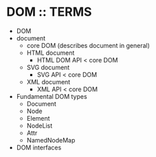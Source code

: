 # DOM :: TERMS

- DOM
- document
  - core DOM (describes document in general)
  - HTML document
    - HTML DOM API < core DOM
  - SVG document
    - SVG API < core DOM
  - XML document
    - XML API < core DOM
- Fundamental DOM types
  - Document
  - Node
  - Element
  - NodeList
  - Attr
  - NamedNodeMap
- DOM interfaces
